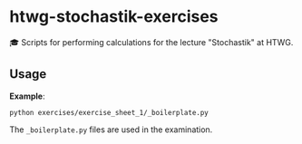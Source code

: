 # htwg-stochastik-exercises

🎓 Scripts for performing calculations for the lecture "Stochastik" at HTWG. 

## Usage

**Example**: 

```
python exercises/exercise_sheet_1/_boilerplate.py
```

The `_boilerplate.py` files are used in the examination. 
